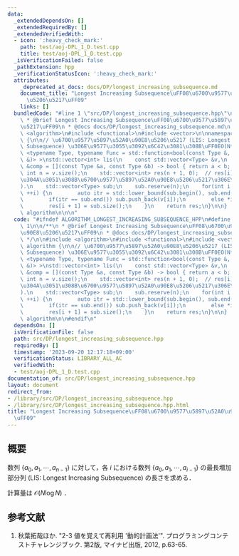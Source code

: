 ```yaml
---
data:
  _extendedDependsOn: []
  _extendedRequiredBy: []
  _extendedVerifiedWith:
  - icon: ':heavy_check_mark:'
    path: test/aoj-DPL_1_D.test.cpp
    title: test/aoj-DPL_1_D.test.cpp
  _isVerificationFailed: false
  _pathExtension: hpp
  _verificationStatusIcon: ':heavy_check_mark:'
  attributes:
    _deprecated_at_docs: docs/DP/longest_increasing_subsequence.md
    document_title: "Longest Increasing Subsequence\uFF08\u6700\u9577\u5897\u52A0\u90E8\
      \u5206\u5217\uFF09"
    links: []
  bundledCode: "#line 1 \"src/DP/longest_increasing_subsequence.hpp\"\n\n\n\n/**\n\
    \ * @brief Longest Increasing Subsequence\uFF08\u6700\u9577\u5897\u52A0\u90E8\u5206\
    \u5217\uFF09\n * @docs docs/DP/longest_increasing_subsequence.md\n */\n\n#include\
    \ <algorithm>\n#include <functional>\n#include <vector>\n\nnamespace algorithm\
    \ {\n\n// \u6700\u9577\u5897\u52A0\u90E8\u5206\u5217 (LIS: Longest Increasing\
    \ Subsequence) \u306E\u9577\u3055\u3092\u6C42\u3081\u308B\uFF0EO(N*logN).\ntemplate\
    \ <typename Type, typename Func = std::function<bool(const Type &, const Type\
    \ &)> >\nstd::vector<int> lis(\n    const std::vector<Type> &v,\n    const Func\
    \ &comp = [](const Type &a, const Type &b) -> bool { return a < b; }) {\n    const\
    \ int n = v.size();\n    std::vector<int> res(n + 1, 0);  // res[i]:=(v[:i]\u306B\
    \u304A\u3051\u308B\u6700\u9577\u5897\u52A0\u90E8\u5206\u5217\u306E\u9577\u3055\
    ).\n    std::vector<Type> sub;\n    sub.reserve(n);\n    for(int i = 0; i < n;\
    \ ++i) {\n        auto itr = std::lower_bound(sub.begin(), sub.end(), v[i], comp);\n\
    \        if(itr == sub.end()) sub.push_back(v[i]);\n        else *itr = v[i];\n\
    \        res[i + 1] = sub.size();\n    }\n    return res;\n}\n\n}  // namespace\
    \ algorithm\n\n\n"
  code: "#ifndef ALGORITHM_LONGEST_INCREASING_SUBSEQUENCE_HPP\n#define ALGORITHM_LONGEST_INCREASING_SUBSEQUENCE_HPP\
    \ 1\n\n/**\n * @brief Longest Increasing Subsequence\uFF08\u6700\u9577\u5897\u52A0\
    \u90E8\u5206\u5217\uFF09\n * @docs docs/DP/longest_increasing_subsequence.md\n\
    \ */\n\n#include <algorithm>\n#include <functional>\n#include <vector>\n\nnamespace\
    \ algorithm {\n\n// \u6700\u9577\u5897\u52A0\u90E8\u5206\u5217 (LIS: Longest Increasing\
    \ Subsequence) \u306E\u9577\u3055\u3092\u6C42\u3081\u308B\uFF0EO(N*logN).\ntemplate\
    \ <typename Type, typename Func = std::function<bool(const Type &, const Type\
    \ &)> >\nstd::vector<int> lis(\n    const std::vector<Type> &v,\n    const Func\
    \ &comp = [](const Type &a, const Type &b) -> bool { return a < b; }) {\n    const\
    \ int n = v.size();\n    std::vector<int> res(n + 1, 0);  // res[i]:=(v[:i]\u306B\
    \u304A\u3051\u308B\u6700\u9577\u5897\u52A0\u90E8\u5206\u5217\u306E\u9577\u3055\
    ).\n    std::vector<Type> sub;\n    sub.reserve(n);\n    for(int i = 0; i < n;\
    \ ++i) {\n        auto itr = std::lower_bound(sub.begin(), sub.end(), v[i], comp);\n\
    \        if(itr == sub.end()) sub.push_back(v[i]);\n        else *itr = v[i];\n\
    \        res[i + 1] = sub.size();\n    }\n    return res;\n}\n\n}  // namespace\
    \ algorithm\n\n#endif\n"
  dependsOn: []
  isVerificationFile: false
  path: src/DP/longest_increasing_subsequence.hpp
  requiredBy: []
  timestamp: '2023-09-20 12:17:18+09:00'
  verificationStatus: LIBRARY_ALL_AC
  verifiedWith:
  - test/aoj-DPL_1_D.test.cpp
documentation_of: src/DP/longest_increasing_subsequence.hpp
layout: document
redirect_from:
- /library/src/DP/longest_increasing_subsequence.hpp
- /library/src/DP/longest_increasing_subsequence.hpp.html
title: "Longest Increasing Subsequence\uFF08\u6700\u9577\u5897\u52A0\u90E8\u5206\u5217\
  \uFF09"
---
```

## 概要

数列 $\{a_0, a_1, \cdots, a_{n-1}\}$ に対して，各 $i$ における数列 $\{a_0, a_1, \cdots, a_{i-1}\}$ の最長増加部分列 (LIS: Longest Increasing Subsequence) の長さを求める．

計算量は $\mathcal{O}(N \log N)$ ．


## 参考文献

1. 秋葉拓哉ほか. "2-3 値を覚えて再利用 '動的計画法'". プログラミングコンテストチャレンジブック. 第2版, マイナビ出版, 2012, p.63-65.
